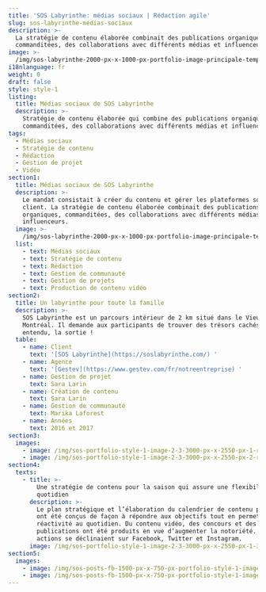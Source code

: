 ```yaml
---
title: 'SOS Labyrinthe: médias sociaux | Rédaction agile'
slug: sos-labyrinthe-medias-sociaux
description: >-
  La stratégie de contenu élaborée combinait des publications organiques,
  commanditées, des collaborations avec différents médias et influenceurs. 
image: >-
  /img/sos-labyrinthe-2000-px-x-1000-px-portfolio-image-principale-template-rev2.png
i18nlanguage: fr
weight: 0
draft: false
style: style-1
listing:
  title: Médias sociaux de SOS Labyrinthe
  description: >-
    Stratégie de contenu élaborée qui combine des publications organiques,
    commanditées, des collaborations avec différents médias et influenceurs
tags:
  - Médias sociaux
  - Stratégie de contenu
  - Rédaction
  - Gestion de projet
  - Vidéo
section1:
  title: Médias sociaux de SOS Labyrinthe
  description: >-
    Le mandat consistait à créer du contenu et gérer les plateformes sociales du
    client. La stratégie de contenu élaborée combinait des publications
    organiques, commanditées, des collaborations avec différents médias et
    influenceurs. 
  image: >-
    /img/sos-labyrinthe-2000-px-x-1000-px-portfolio-image-principale-template-rev2.png
  list:
    - text: Médias sociaux
    - text: Stratégie de contenu
    - text: Rédaction
    - text: Gestion de communauté
    - text: Gestion de projets
    - text: Production de contenu vidéo
section2:
  title: Un labyrinthe pour toute la famille
  description: >-
    SOS Labyrinthe est un parcours intérieur de 2 km situé dans le Vieux-Port de
    Montréal. Il demande aux participants de trouver des trésors cachés, et bien
    entendu, la sortie !
  table:
    - name: Client
      text: '[SOS Labyrinthe](https://soslabyrinthe.com/) '
    - name: Agence
      text: '[Gestev](https://www.gestev.com/fr/notreentreprise) '
    - name: Gestion de projet
      text: Sara Larin
    - name: Création de contenu
      text: Sara Larin
    - name: Gestion de communauté
      text: Marika Laforest
    - name: Années
      text: 2016 et 2017
section3:
  images:
    - image: /img/sos-portfolio-style-1-image-2-3-3000-px-x-2550-px-1-rev2.png
    - image: /img/sos-portfolio-style-1-image-2-3-3000-px-x-2550-px-2-rev2.png
section4:
  texts:
    - title: >-
        Une stratégie de contenu pour la saison qui assure une flexibilité au
        quotidien
      description: >-
        Le plan stratégique et l’élaboration du calendrier de contenu par mois
        ont été conçus de façon à répondre aux objectifs tout en permettant la
        réactivité au quotidien. Du contenu vidéo, des concours et des
        publications ont été produits en vue d’augmenter la notoriété. Les
        actions se déclinaient sur Facebook, Twitter et Instagram. 
      image: /img/sos-portfolio-style-1-image-2-3-3000-px-x-2550-px-1-3.png
section5:
  images:
    - image: /img/sos-posts-fb-1500-px-x-750-px-portfolio-style-1-images-4-2rev2.png
    - image: /img/sos-posts-fb-1500-px-x-750-px-portfolio-style-1-images-4-1rev2.png
---
```


